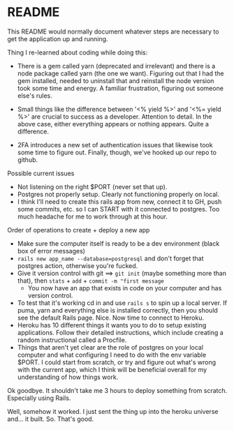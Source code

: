 # README

This README would normally document whatever steps are necessary to get the
application up and running.

Thing I re-learned about coding while doing this:

* There is a gem called yarn (deprecated and irrelevant) and there is a node package called yarn (the one we want). Figuring out that I had the gem installed, needed to uninstall that and reinstall the node version took some time and energy. A familiar frustration, figuring out someone else's rules.

* Small things like the difference between '<% yield %>' and '<%= yield %>' are crucial to success as a developer. Attention to detail. In the above case, either everything appears or nothing appears. Quite a difference.

* 2FA introduces a new set of authentication issues that likewise took some time to figure out. Finally, though, we've hooked up our repo to github.


Possible current issues
- Not listening on the right $PORT (never set that up).
- Postgres not properly setup. Clearly not functioning properly on local.
- I think I'll need to create this rails app from new, connect it to GH, push some commits, etc. so I can START with it connected to postgres. Too much headache for me to work through at this hour. 

Order of operations to create + deploy a new app
- Make sure the computer itself is ready to be a dev environment (black box of error messages)
- `rails new app_name --database=postgresql` and don't forget that postgres action, otherwise you're fucked. 
- Give it version control with git ==> `git init` (maybe something more than that), then `stats` + `add` + `commit -m "first message`
    - You now have an app that exists in code on your computer and has version control. 
- To test that it's working cd in and use `rails s` to spin up a local server. If puma, yarn and everything else is installed correctly, then you should see the default Rails page. Nice. Now time to connect to Heroku.
- Heroku has 10 different things it wants you to do to setup existing applications. Follow their detailed instructions, which include creating a random instructional called a Procfile. 
- Things that aren't yet clear are the role of postgres on your local computer and what configuring I need to do with the env variable $PORT. I could start from scratch, or try and figure out what's wrong with the current app, which I think will be beneficial overall for my understanding of how things work.

Ok goodbye. It shouldn't take me 3 hours to deploy something from scratch. Especially using Rails.

Well, somehow it worked. I just sent the thing up into the heroku universe and... it built. So. That's good. 
